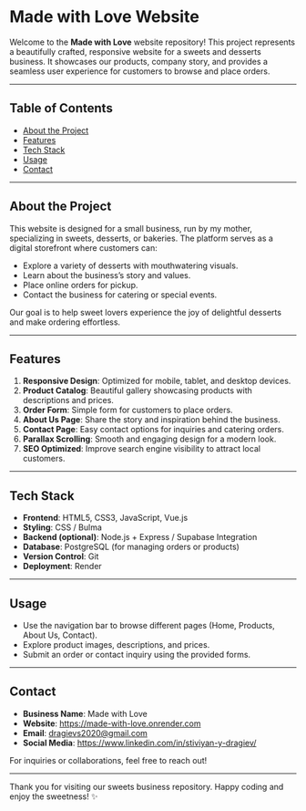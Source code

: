 # Made with Love Website

Welcome to the **Made with Love** website repository! This project represents a beautifully crafted, responsive website for a sweets and desserts business. It showcases our products, company story, and provides a seamless user experience for customers to browse and place orders.

---

## Table of Contents

- [About the Project](#about-the-project)
- [Features](#features)
- [Tech Stack](#tech-stack)
- [Usage](#usage)
- [Contact](#contact)

---

## About the Project

This website is designed for a small business, run by my mother, specializing in sweets, desserts, or bakeries. The platform serves as a digital storefront where customers can:

- Explore a variety of desserts with mouthwatering visuals.
- Learn about the business’s story and values.
- Place online orders for pickup.
- Contact the business for catering or special events.

Our goal is to help sweet lovers experience the joy of delightful desserts and make ordering effortless.

---

## Features

1. **Responsive Design**: Optimized for mobile, tablet, and desktop devices.
2. **Product Catalog**: Beautiful gallery showcasing products with descriptions and prices.
3. **Order Form**: Simple form for customers to place orders.
4. **About Us Page**: Share the story and inspiration behind the business.
5. **Contact Page**: Easy contact options for inquiries and catering orders.
6. **Parallax Scrolling**: Smooth and engaging design for a modern look.
7. **SEO Optimized**: Improve search engine visibility to attract local customers.

---

## Tech Stack

- **Frontend**: HTML5, CSS3, JavaScript, Vue.js
- **Styling**: CSS / Bulma
- **Backend (optional)**: Node.js + Express / Supabase Integration
- **Database**: PostgreSQL (for managing orders or products)
- **Version Control**: Git
- **Deployment**: Render

---

## Usage

- Use the navigation bar to browse different pages (Home, Products, About Us, Contact).
- Explore product images, descriptions, and prices.
- Submit an order or contact inquiry using the provided forms.

---

## Contact

- **Business Name**: Made with Love
- **Website**: <https://made-with-love.onrender.com>
- **Email**: <dragievs2020@gmail.com>
- **Social Media**: <https://www.linkedin.com/in/stiviyan-y-dragiev/>

For inquiries or collaborations, feel free to reach out!

---

Thank you for visiting our sweets business repository. Happy coding and enjoy the sweetness! ✨

